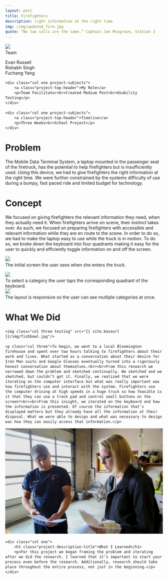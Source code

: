 ```yaml
---
layout: post
title: Firefighters
description: right information at the right time
img: /img/updated_fire.jpg
quote: “No two calls are the same.” Captain Jon Musgrave, Station 3
---
```

<div class="img_row">
	<img class="col three" src="{{ site.baseurl }}/img/firefighter_banner.jpg"/>
</div>

<div class="post-content">
	<div class="col one project-subjects">
		<a class="project-top-header">Team</a>
		<p>Evan Russell<br>Rishabh Singh<br>Fuchang Yang</p>
	</div>
	
	<div class="col one project-subjects">
		<a class="project-top-header">My Role</a>
		<p>Team Facilitator<br>Created Medium Post<br>Usability Testing</p>
	</div>
	
	<div class="col one project-subjects">
		<a class="project-top-header">Timeline</a>
		<p>Three Weeks<br>School Project</p>
	</div>
</div>

<div class="post-content col three">
	<h1 class="project-description-title">Problem</h1>
	<p>The Mobile Data Terminal System, a laptop mounted in the passenger seat of the firetruck, has the potential to help firefighters but is insufficiently used. Using this device, we had to give firefighters the right information at the right time.  We were further constrained by the systems difficulty of use during a bumpy, fast paced ride and limited budget for technology.</p>
</div>

<div class="post-content col three">
	<h1 class="project-description-title">Concept</h1>
	<p>We focused on giving firefighters the relevant information they need, when they actually need it. When firefighters arrive on scene, their instinct takes over. As such, we focused on preparing firefighters with accessible and relevant information while they are en route to the scene. In order to do so, we had to make the laptop easy to use while the truck is in motion. To do so, we broke down the keyboard into four quadrants making it easy for the user to quickly and efficiently toggle information on and off the screen. </p>
</div>

<div class="post-content">
	<img class="col three" src="{{ site.baseurl }}/img/firefighters_none_selected-01.jpg"/>
	<div class="col three caption">The initial screen the user sees when she enters the truck.</p>
	<img class="col three" src="{{ site.baseurl }}/img/fire_fighters_one_selected-01.jpg"/>
	<div class="col three caption">To select a category the user taps the corresponding quadrant of the keyboard.</div>
	<img class="col three" src="{{ site.baseurl }}/img/firefighters_two_selected-01.jpg"/>
	<div class="col three caption">The layout is responsive so the user can see multiple categories at once.</div>
</div>

<div class="post-content welcome_message">
	<h1 class="project-description-title col one">What We Did</h1>
	
	<img class="col three testing" src="{{ site.baseurl }}/img/fishbowl.jpg"/>
	
	<p class="col three">To begin, we went to a local Bloomington firehouse and spent over two hours talking to firefighters about their work and lives. What started as a conversation about their desire for Iron Man suits and Google Glasses eventually turned into a rigorously honest conversation about themselves.<br><br>From this research we narrowed down the problem and sketched continually. We sketched and we sketched, but couldn’t get it. Finally, we realized that we were iterating on the computer interface but what was really important was how firefighters use and interact with the system. Firefighters use the computer driving at high speeds in a huge truck so how feasible is it that they can use a track pad and control small buttons on the screen?<br><br>From this insight, we iterated on the keyboard and how the information is presented. Of course the information that’s displayed matters but they already have all the information at their disposal. What we were able to design and what was necessary to design was how they can easily access that information.</p>
</div>



<div class="post-content">
	<img class="col two" src="/img/firefighter_testing.jpg">
	
	<div class="col one">
		<h1 class="project-description-title">What I Learned</h1>
		<p>For this project we began framing the problem and iterating after we did the research. I learned that it’s important to start your process even before the research. Additionally, research should take place throughout the entire process, not just in the beginning.</p>
	</div>
</div>
		







	



